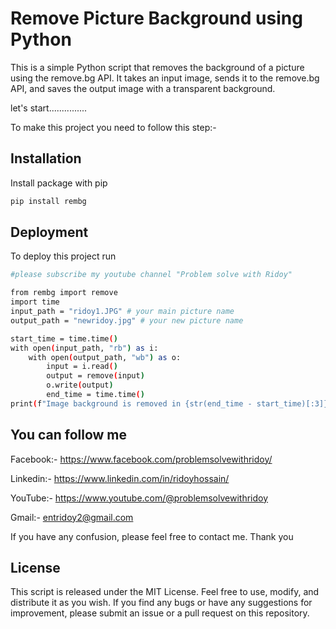 
# Remove Picture Background using Python

This is a simple Python script that removes the background of a picture using the remove.bg API. It takes an input image, sends it to the remove.bg API, and saves the output image with a transparent background.

let's start...............

To make this project you need to follow this step:-










## Installation

Install package with pip

```bash
pip install rembg 

```
    
## Deployment

To deploy this project run

```bash
#please subscribe my youtube channel "Problem solve with Ridoy"

from rembg import remove
import time
input_path = "ridoy1.JPG" # your main picture name
output_path = "newridoy.jpg" # your new picture name

start_time = time.time()
with open(input_path, "rb") as i:
    with open(output_path, "wb") as o:
        input = i.read()
        output = remove(input)
        o.write(output)
        end_time = time.time()
print(f"Image background is removed in {str(end_time - start_time)[:3]}")
```






## You can follow me

Facebook:- https://www.facebook.com/problemsolvewithridoy/

Linkedin:- https://www.linkedin.com/in/ridoyhossain/

YouTube:- https://www.youtube.com/@problemsolvewithridoy

Gmail:- entridoy2@gmail.com

If you have any confusion, please feel free to contact me. Thank you


## License
This script is released under the MIT License. Feel free to use, modify, and distribute it as you wish. If you find any bugs or have any suggestions for improvement, please submit an issue or a pull request on this repository.


